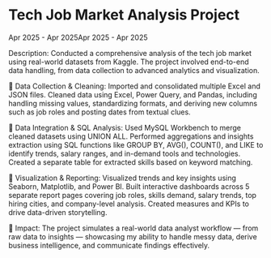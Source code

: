 <H1>Tech Job Market Analysis Project</H1>
Apr 2025 - Apr 2025Apr 2025 - Apr 2025

Description: Conducted a comprehensive analysis of the tech job market using real-world datasets from Kaggle. The project involved end-to-end data handling, from data collection to advanced analytics and visualization.

🔹 Data Collection & Cleaning: Imported and consolidated multiple Excel and JSON files. Cleaned data using Excel, Power Query, and Pandas, including handling missing values, standardizing formats, and deriving new columns such as job roles and posting dates from textual clues.

🔹 Data Integration & SQL Analysis: Used MySQL Workbench to merge cleaned datasets using UNION ALL. Performed aggregations and insights extraction using SQL functions like GROUP BY, AVG(), COUNT(), and LIKE to identify trends, salary ranges, and in-demand tools and technologies. Created a separate table for extracted skills based on keyword matching.

🔹 Visualization & Reporting: Visualized trends and key insights using Seaborn, Matplotlib, and Power BI. Built interactive dashboards across 5 separate report pages covering job roles, skills demand, salary trends, top hiring cities, and company-level analysis. Created measures and KPIs to drive data-driven storytelling.

🔹 Impact: The project simulates a real-world data analyst workflow — from raw data to insights — showcasing my ability to handle messy data, derive business intelligence, and communicate findings effectively.
